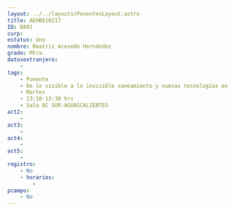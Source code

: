 ```yaml
---
layout: ../../layouts/PonentesLayout.astro
title: AEHB810217
ID: BA01
curp: 
estatus: Uno
nombre: Beatriz Acevedo Hernández
grado: Mtra.
datosextranjero:
    - 
tags:
    - Ponente
    - De lo visible a lo invisible saneamiento y nuevas tecnologías en tratamiento
    - Martes
    - 13:10-13:30 hrs
    - Sala BC SUR-AGUASCALIENTES
act2: 
    - 
act3: 
    - 
act4: 
    - 
act5: 
    - 
registro:
    - No
    - horarios:
        -
pcampo:
    - No
---
```

